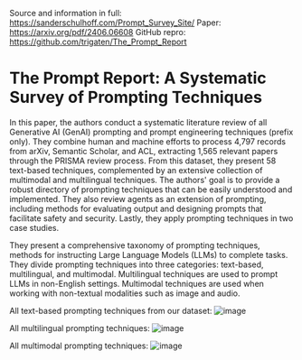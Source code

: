 Source and information in full: https://sanderschulhoff.com/Prompt_Survey_Site/
Paper: https://arxiv.org/pdf/2406.06608
GitHub repro: https://github.com/trigaten/The_Prompt_Report

# The Prompt Report: A Systematic Survey of Prompting Techniques

In this paper, the authors conduct a systematic literature review of all Generative AI (GenAI) prompting and prompt engineering techniques (prefix only). They combine human and machine efforts to process 4,797 records from arXiv, Semantic Scholar, and ACL, extracting 1,565 relevant papers through the PRISMA review process. From this dataset, they present 58 text-based techniques, complemented by an extensive collection of multimodal and multilingual techniques.
The authors' goal is to provide a robust directory of prompting techniques that can be easily understood and implemented. They also review agents as an extension of prompting, including methods for evaluating output and designing prompts that facilitate safety and security. Lastly, they apply prompting techniques in two case studies.

They present a comprehensive taxonomy of prompting techniques, methods for instructing Large Language Models (LLMs) to complete tasks. They divide prompting techniques into three categories: text-based, multilingual, and multimodal. Multilingual techniques are used to prompt LLMs in non-English settings. Multimodal techniques are used when working with non-textual modalities such as image and audio.

All text-based prompting techniques from our dataset: 
![image](https://github.com/user-attachments/assets/6e7289ac-44c2-4f32-9b95-d9ba090c70f5)

All multilingual prompting techniques:
![image](https://github.com/user-attachments/assets/17f4d75c-a977-46d0-8222-263036211548)

All multimodal prompting techniques: 
![image](https://github.com/user-attachments/assets/0ea96986-0e23-4779-94be-68e0489951a6)

